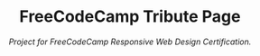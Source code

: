 <header>

# FreeCodeCamp Tribute Page

*Project for FreeCodeCamp Responsive Web Design Certification.*

</header>